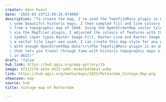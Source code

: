 ```yaml
---
creator: Hans Kwast
date: '2025-03-23T12:56:26.974060'
description: "To create the map, I've used the TopoTijdReis plugin in QGIS to explore\
  \ some beautiful historic maps. I then sampled fill and line colours and patterns\
  \ from a topographic map of 1948. Using the OpenStreetMap vector tile from MapTiler\
  \ via the MapTiler plugin, I adjusted the colours of features with the samples using\
  \ Symbol layer types Raster Image Fill, Raster Line and Raster Image Marker. Because\
  \ a vector tile layer was used, I can create this map style for any place on earth\
  \ with enough OpenStreetMap data!\r\nThe TopoTijdReis plugin is an amazing tool\
  \ that lets you travel through time with historic topographic maps of the Netherlands\
  \ in QGIS!"
draft: 'false'
hub_link: https://hub.qgis.org/map-gallery/19
image: d7212278-ae2e-4522-a40c-de4e7641bba3.webp
link: https://hub.qgis.org/media/maps/2025/Rotterdam_Vintage_Map.png
showcase: map
source: hub
title: Vintage map of Rotterdam

---
```

